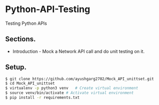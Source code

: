 # Python-API-Testing
Testing Python APIs

## Sections.
- Introduction - Mock a Network API call and do unit testing on it.

## Setup.
 ```sh
$ git clone https://github.com/ayushgarg2702/Mock_API_unittset.git
$ cd Mock_API_unittset
$ virtualenv -p python3 venv   # Create virtual environment
$ source venv/bin/activate # Activate virtual environment
$ pip install -r requirements.txt
 ```
